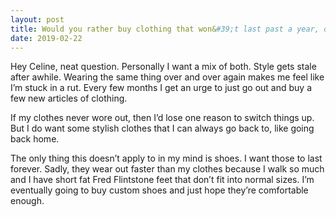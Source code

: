 ```yaml
---
layout: post
title: Would you rather buy clothing that won&#39;t last past a year, or clothing that will last 5 years? Why or why not?
date: 2019-02-22
---
```


<p>Hey Celine, neat question. Personally I want a mix of both. Style gets stale after awhile. Wearing the same thing over and over again makes me feel like I’m stuck in a rut. Every few months I get an urge to just go out and buy a few new articles of clothing.</p><p>If my clothes never wore out, then I’d lose one reason to switch things up. But I do want some stylish clothes that I can always go back to, like going back home.</p><p>The only thing this doesn’t apply to in my mind is shoes. I want those to last forever. Sadly, they wear out faster than my clothes because I walk so much and I have short fat Fred Flintstone feet that don’t fit into normal sizes. I’m eventually going to buy custom shoes and just hope they’re comfortable enough.</p>
